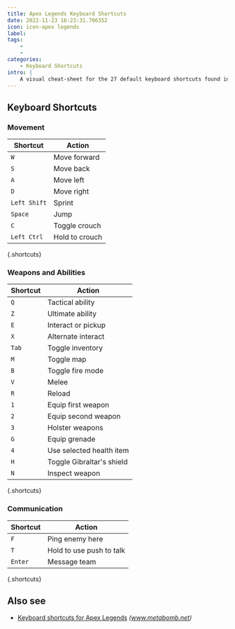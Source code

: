 ```yaml
---
title: Apex Legends Keyboard Shortcuts
date: 2022-11-23 16:23:31.706352
icon: icon-apex legends
label: 
tags: 
    - 
    - 
categories:
    - Keyboard Shortcuts
intro: |
    A visual cheat-sheet for the 27 default keyboard shortcuts found in Apex Legends
---
```




Keyboard Shortcuts
------------------



### Movement

Shortcut | Action
---|---
`W`  | Move forward
`S`  | Move back
`A`  | Move left
`D`  | Move right
`Left Shift`  | Sprint
`Space`  | Jump
`C`  | Toggle crouch
`Left Ctrl`  | Hold to crouch
{.shortcuts}


### Weapons and Abilities

Shortcut | Action
---|---
`Q`  | Tactical ability
`Z`  | Ultimate ability
`E`  | Interact or pickup
`X`  | Alternate interact
`Tab`  | Toggle inventory
`M`  | Toggle map
`B`  | Toggle fire mode
`V`  | Melee
`R`  | Reload
`1`  | Equip first weapon
`2`  | Equip second weapon
`3`  | Holster weapons
`G`  | Equip grenade
`4`  | Use selected health item
`H`  | Toggle Gibraltar's shield
`N`  | Inspect weapon
{.shortcuts}


### Communication

Shortcut | Action
---|---
`F`  | Ping enemy here
`T`  | Hold to use push to talk
`Enter`  | Message team
{.shortcuts}




Also see
--------
- [Keyboard shortcuts for Apex Legends](https://www.metabomb.net/off-meta/gameplay-guides/apex-legends-controls-pc-playstation-4xbox-one) _(www.metabomb.net)_
